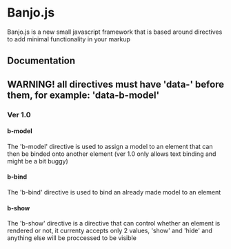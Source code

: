 # Banjo.js
Banjo.js is a new small javascript framework that is based around directives to add minimal functionality in your markup

## Documentation
## WARNING! all directives must have 'data-' before them, for example: 'data-b-model'
### Ver 1.0

#### b-model
The 'b-model' directive is used to assign a model to an element that can then be binded onto another element (ver 1.0 only allows text binding and might be a bit buggy)

#### b-bind
The 'b-bind' directive is used to bind an already made model to an element

#### b-show
The 'b-show' directive is a directive that can control whether an element is rendered or not, it currenty accepts only 2 values, 'show' and 'hide' and anything else will be proccessed to be visible
